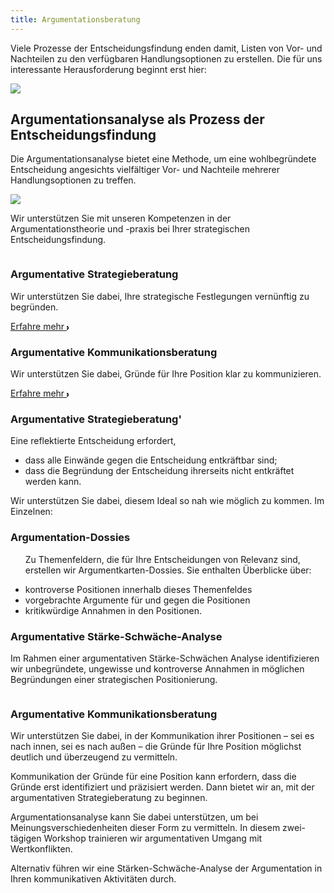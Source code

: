```yaml
---
title: Argumentationsberatung
---
```

<!-- Markdown-Graphikeinbindung funktioniert nicht
![Herausforderung-Entscheidungsfindung](/home/eugen/ArgumentationsAgentur/aa-website-test/src/static/img/entschfind-herausforder.svg)

![Herausforderung-Entscheidungsfindung](/img/entschfind-herausforder.svg)
-->

<!-- callouts funktionieren nicht>
::: {.callout-note}
## Herausforderung der Entscheidungsfindung
:::
-->

<section class="py-12 sm:py-12 lg:py-16">
    <div class="px-4 mx-auto max-w-7xl sm:px-6 lg:px-8">
        <div class="max-w-xl mx-auto  xl:max-w-2xl">
            <p class="mb-4 sm:text-1.5xl">Viele Prozesse der Entscheidungsfindung enden damit, Listen von Vor- und Nachteilen zu den verfügbaren Handlungsoptionen zu erstellen. Die für uns interessante Herausforderung beginnt erst hier:</p>
			<div class="w-full">
    			<img src="{{ '/img/entschfind-herausforder.svg' | url }}" class="h-auto w-full max-w-[600px]">
			</div>
			<h1 class="font-bold tracking-wide text-3xl text-center mt-12 mb-4">Argumentationsanalyse als Prozess der Entscheidungsfindung</h1>
            <p class="mb-4 sm:text-1.5xl">Die Argumentationsanalyse bietet eine Methode, um eine wohlbegründete Entscheidung angesichts vielfältiger Vor- und Nachteile mehrerer Handlungsoptionen zu treffen.</p>
			<div class="w-full">
    			<img src="{{ '/img/arg-analysis-structure-prozess-kl.svg' | url }}" class="h-auto w-full max-w-[600px]">
			</div>
			<p class="mt-4 sm:text-1.5xl">Wir unterstützen Sie mit unseren Kompetenzen in der Argumentationstheorie und -praxis bei Ihrer strategischen Entscheidungsfindung.</p>
        </div>
		<!-- Anfang: Überblickskacheln -->
				<div class="grid max-w-4xl lg:max-w-6xl grid-cols-1 mx-auto mt-8 text-center gap-y-4 sm:gap-x-8 sm:grid-cols-1 lg:grid-cols-2 sm:mt-12 lg:mt-20 sm:text-left">
					<!-- Kachel: 'Argumentative Strategieberatung' -->
					<div class="relative">
						<div class="relative overflow-hidden bg-white hover:bg-main_gray shadow-md rounded-xl h-full">
							<div class="p-9">
							  <img src="{{ '/img/logo_kritisches_denken.svg' | url }}" alt="" class="mt-6 h-12 w-12">
							  <h3 class="mt-6 sm:mt-10  text-2xl font-bold text-gray-900 ">Argumentative Strategieberatung</h3>
							  <p class="mt-6 text-base text-gray-600 sm:text-1.5xl">Wir unterstützen Sie dabei, Ihre strategische Festlegungen vernünftig zu begründen.</p>
							  <a class="group inline-flex items-center rounded-full text-sm font-semibold whitespace-nowrap focus:outline-none focus:ring-2 bg-slate-100 text-gray-600 hover:bg-slate-200 hover:text-slate-900 focus:ring-slate-500 mt-1" href="#kritisches_denken">Erfahre mehr 
							  <svg class="overflow-visible ml-3 text-slate-300 group-hover:text-slate-400"
							  width="3" height="6" viewBox="0 0 3 6" fill="none" stroke="currentColor" stroke-width="2"
							  stroke-linecap="round" stroke-linejoin="round">
							  <path d="M0 0L3 3L0 6"></path>
							  </svg>
							  </a>
							</div>
						</div>
					</div>
					<!-- Kachel:  Argumentative Kommunikationsberatung -->
					<div class="overflow-hidden bg-white  hover:bg-main_gray shadow-md rounded-xl">
						<div class="p-9">
							<img src="{{ '/img/logo_wertkonflikte.svg' | url }}" alt="" class="mt-6 h-12 w-12">
							<h3 class="mt-6 text-2xl font-bold text-gray-900 sm:mt-10">Argumentative Kommunikationsberatung</h3>
							<p class="mt-6 text-base text-gray-600 sm:text-1.5xl">Wir unterstützen Sie dabei, Gründe für Ihre Position klar zu kommunizieren.</p>
							<a class="group inline-flex items-center rounded-full text-sm font-semibold whitespace-nowrap focus:outline-none focus:ring-2 bg-slate-100 text-gray-600 hover:bg-slate-200 hover:text-slate-900 focus:ring-slate-500 mt-1" href="#wertkonflikte">Erfahre mehr 
							  <svg class="overflow-visible ml-3 text-slate-300 group-hover:text-slate-400"
							  width="3" height="6" viewBox="0 0 3 6" fill="none" stroke="currentColor" stroke-width="2"
							  stroke-linecap="round" stroke-linejoin="round">
							  <path d="M0 0L3 3L0 6"></path>
							  </svg>
							  </a>
						</div>
					</div>					
				</div>
				<!-- Detailkacheln -->
				<div class="grid max-w-4xl lg:max-w-6xl grid-cols-1 mx-auto mt-8 text-center gap-y-4 sm:gap-x-8 sm:grid-cols-1 lg:grid-cols-1 sm:mt-12 lg:mt-20 sm:text-left">
					<!-- Kachel:Argumentative Strategieberatung' -->
					<div class="relative">
						<div id="kritisches_denken" class="relative overflow-hidden bg-white shadow-md rounded-xl h-full">
							<div class="p-9">
							  <div class="flex items-center mb-3">
								<div
									class="mr-3 inline-flex items-center justify-center flex-shrink-0">
									<img src="{{ '/img/logo_kritisches_denken.svg' | url }}" alt="" class="mt-2 h-12 w-12">
								</div>
								<h3 class="mt-2 text-2xl font-bold text-gray-900 ">Argumentative Strategieberatung'</h3>
							  </div>
							  <p class="mt-6 text-base text-gray-600 sm:text-1.5xl">Eine reflektierte Entscheidung erfordert,</p>
							  <ul class="text-base text-gray-600 sm:text-1.5xl">
								<li>dass alle Einwände gegen die Entscheidung entkräftbar sind;</li>
								<li>dass die Begründung der Entscheidung ihrerseits nicht entkräftet werden kann.</li>
							  </ul>
							  <p class="text-base text-gray-600 sm:text-1.5xl">Wir unterstützen Sie dabei, diesem Ideal so nah wie möglich zu kommen. Im Einzelnen:</p>
							  <h3 class="mt-2 text-base font-bold text-gray-900 sm:text-2xl">Argumentation-Dossies</h3>
							  <ul class="text-base text-gray-600">
							  <p class="text-base text-gray-600 sm:text-1.5xl">Zu Themenfeldern, die für Ihre Entscheidungen von Relevanz sind, erstellen wir Argumentkarten-Dossies. Sie enthalten Überblicke über:</p>
								<li>kontroverse Positionen innerhalb dieses Themenfeldes</li>
								<li>vorgebrachte Argumente für und gegen die Positionen</li>
								<li>kritikwürdige Annahmen in den Positionen.</li>
							  </ul>
							  <h3 class="mt-2 text-base font-bold text-gray-900 sm:text-2xl">Argumentative Stärke-Schwäche-Analyse</h3>
							  <p class="text-base text-gray-600 sm:text-1.5xl">Im Rahmen einer argumentativen Stärke-Schwächen Analyse identifizieren wir unbegründete, ungewisse und kontroverse Annahmen in möglichen Begründungen einer strategischen Positionierung.</p>
							</div>
						</div>
					</div>
					<!-- Kachel: argumentative Kommunikationsberatung -->
					<div class="relative">
						<div id="wertkonflikte" class="relative overflow-hidden bg-white shadow-md rounded-xl h-full">
							<div class="p-9">
							  <div class="flex items-center mb-3">
								<div
									class="mr-3 inline-flex items-center justify-center flex-shrink-0">
									<img src="{{ '/img/logo_wertkonflikte.svg' | url }}" alt="" class="mt-2 h-12 w-12">
								</div>
								<h3 class="mt-2 text-2xl font-bold text-gray-900">Argumentative Kommunikationsberatung</h3>
							  </div>
							  <p class="mt-6 text-base text-gray-600 sm:text-1.5xl">Wir unterstützen Sie dabei, in der Kommunikation ihrer Positionen – sei es nach innen, sei es nach außen – die Gründe für Ihre Position möglichst deutlich und überzeugend zu vermitteln.</p>
							  <p class="text-base text-gray-600 sm:text-1.5xl">Kommunikation der Gründe für eine Position kann erfordern, dass die Gründe erst identifiziert und präzisiert werden. Dann bietet wir an, mit der argumentativen Strategieberatung zu beginnen.</p>
							  <p class="text-base text-gray-600 sm:text-1.5xl">Argumentationsanalyse kann Sie dabei unterstützen, um bei Meinungsverschiedenheiten dieser Form zu vermitteln. In diesem zwei-tägigen Workshop trainieren wir argumentativen Umgang mit Wertkonflikten.</p>
							  <p class="text-base text-gray-600 sm:text-1.5xl">Alternativ führen wir eine Stärken-Schwäche-Analyse der Argumentation in Ihren kommunikativen Aktivitäten durch.</p>
							</div>
						</div>
					</div> 
	</div>
</section>







<!-- 
Wir unterstützen Sie mit unseren Kompetenzen in der Argumentationstheorie und -praxis bei Ihrer strategischen Positionierung sowie Ihrer Kommunikation.

# Argumentative Strategieberatung

Ein reflektiert begründetes Urteil erfordert,

+ dass alle Einwände gegen das Urteil entkräftet werden können;
+ dass die Begründung für das Urteil nicht mit guten Gründen abgewiesen werden kann.

Dieses Ideal ist schwer zu erreichen. Wir können Sie dabei unterstützen, bei Ihren strategischen Festlegungen das Ideal so weit wie möglich zu erreichen. Im Einzelnen:

+ Zu Themenfeldern, die für Ihre Entscheidungen von Relevanz sind, erstellen wir Argumentkarten-Dossies. Sie enthalten Überblicke über
	+ kontroverse Positionen innerhalb dieses Themenfeldes;
	+ Vorgebrachte Argumente für und gegen die Positionen
	+ kritikwürdige Annahmen in den Positionen.
+ Argumentative Stärke-Schwäche-Analyse bei Ihren strategischen Festlegungen: 
	+ Wir identifizieren unbegründete, ungewisse und kontroverse Prämissen in möglichen Begründungen einer strategischen Positionierung.
	


# Argumentative Kommunikationsberatung

Wir unterstützen Sie dabei, in der Kommunikation ihrer Positionen – sei es nach innen, sei es nach außen – die Gründe für Ihre Position möglichst deutlich und überzeugend zu vermitteln. 
Kommunikation der Gründe für eine Position kann erfordern, dass die Gründe erst identifiziert und präzisiert werden. Dann bietet wir an, mit der argumentativen Strategieberatung zu beginnen. 
Alternativ führen wir eine Stärken-Schwäche-Analyse der Argumentation in Ihren kommunikativen Aktivitäten durch.
-->